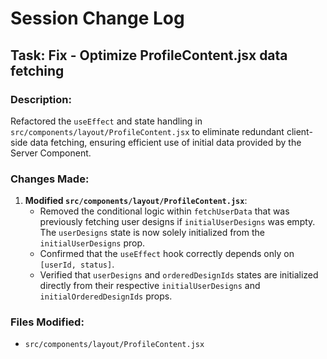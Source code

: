 # Session Change Log

## Task: Fix - Optimize ProfileContent.jsx data fetching

### Description:
Refactored the `useEffect` and state handling in `src/components/layout/ProfileContent.jsx` to eliminate redundant client-side data fetching, ensuring efficient use of initial data provided by the Server Component.

### Changes Made:
1.  **Modified `src/components/layout/ProfileContent.jsx`**:
    *   Removed the conditional logic within `fetchUserData` that was previously fetching user designs if `initialUserDesigns` was empty. The `userDesigns` state is now solely initialized from the `initialUserDesigns` prop.
    *   Confirmed that the `useEffect` hook correctly depends only on `[userId, status]`.
    *   Verified that `userDesigns` and `orderedDesignIds` states are initialized directly from their respective `initialUserDesigns` and `initialOrderedDesignIds` props.

### Files Modified:
- `src/components/layout/ProfileContent.jsx`
